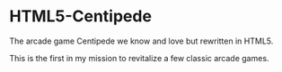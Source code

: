 # HTML5-Centipede
The arcade game Centipede we know and love but rewritten in HTML5.

This is the first in my mission to revitalize a few classic arcade games.
